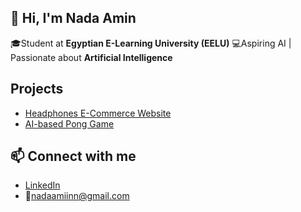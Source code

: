 ## 👋 Hi, I'm Nada Amin

🎓Student at **Egyptian E-Learning University (EELU)**
💻Aspiring AI | Passionate about **Artificial Intelligence**

 ## Projects
- [Headphones E-Commerce Website](https://drive.google.com/drive/folders/128xcwJkfi83adcZ5WScMoh6Gu4ZRNm1g?usp=drive_link)
- [AI-based Pong Game]()

## 📫 Connect with me
- [LinkedIn](https://www.linkedin.com/in/nadaamiinn)
- 📧nadaamiinn@gmail.com
